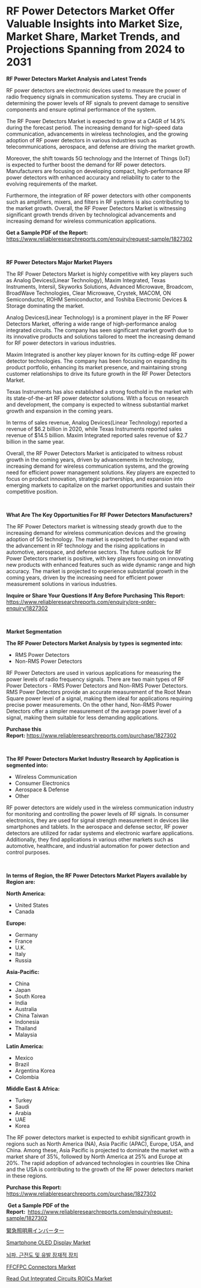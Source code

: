 <p><h1>RF Power Detectors Market Offer Valuable Insights into Market Size, Market Share, Market Trends, and Projections Spanning from 2024 to 2031</h1></p><p><strong>RF Power Detectors Market Analysis and Latest Trends</strong></p>
<p><p>RF power detectors are electronic devices used to measure the power of radio frequency signals in communication systems. They are crucial in determining the power levels of RF signals to prevent damage to sensitive components and ensure optimal performance of the system.</p><p>The RF Power Detectors Market is expected to grow at a CAGR of 14.9% during the forecast period. The increasing demand for high-speed data communication, advancements in wireless technologies, and the growing adoption of RF power detectors in various industries such as telecommunications, aerospace, and defense are driving the market growth.</p><p>Moreover, the shift towards 5G technology and the Internet of Things (IoT) is expected to further boost the demand for RF power detectors. Manufacturers are focusing on developing compact, high-performance RF power detectors with enhanced accuracy and reliability to cater to the evolving requirements of the market.</p><p>Furthermore, the integration of RF power detectors with other components such as amplifiers, mixers, and filters in RF systems is also contributing to the market growth. Overall, the RF Power Detectors Market is witnessing significant growth trends driven by technological advancements and increasing demand for wireless communication applications.</p></p>
<p><strong>Get a Sample PDF of the Report:&nbsp;</strong> <a href="https://www.reliableresearchreports.com/enquiry/request-sample/1827302">https://www.reliableresearchreports.com/enquiry/request-sample/1827302</a></p>
<p>&nbsp;</p>
<p><strong>RF Power Detectors Major Market Players</strong></p>
<p><p>The RF Power Detectors Market is highly competitive with key players such as Analog Devices(Linear Technology), Maxim Integrated, Texas Instruments, Intersil, Skyworks Solutions, Advanced Microwave, Broadcom, BroadWave Technologies, Clear Microwave, Crystek, MACOM, ON Semiconductor, ROHM Semiconductor, and Toshiba Electronic Devices & Storage dominating the market.</p><p>Analog Devices(Linear Technology) is a prominent player in the RF Power Detectors Market, offering a wide range of high-performance analog integrated circuits. The company has seen significant market growth due to its innovative products and solutions tailored to meet the increasing demand for RF power detectors in various industries.</p><p>Maxim Integrated is another key player known for its cutting-edge RF power detector technologies. The company has been focusing on expanding its product portfolio, enhancing its market presence, and maintaining strong customer relationships to drive its future growth in the RF Power Detectors Market.</p><p>Texas Instruments has also established a strong foothold in the market with its state-of-the-art RF power detector solutions. With a focus on research and development, the company is expected to witness substantial market growth and expansion in the coming years.</p><p>In terms of sales revenue, Analog Devices(Linear Technology) reported a revenue of $6.2 billion in 2020, while Texas Instruments reported sales revenue of $14.5 billion. Maxim Integrated reported sales revenue of $2.7 billion in the same year.</p><p>Overall, the RF Power Detectors Market is anticipated to witness robust growth in the coming years, driven by advancements in technology, increasing demand for wireless communication systems, and the growing need for efficient power management solutions. Key players are expected to focus on product innovation, strategic partnerships, and expansion into emerging markets to capitalize on the market opportunities and sustain their competitive position.</p></p>
<p>&nbsp;</p>
<p><strong>What Are The Key Opportunities For RF Power Detectors Manufacturers?</strong></p>
<p><p>The RF Power Detectors market is witnessing steady growth due to the increasing demand for wireless communication devices and the growing adoption of 5G technology. The market is expected to further expand with the advancement in RF technology and the rising applications in automotive, aerospace, and defense sectors. The future outlook for RF Power Detectors market is positive, with key players focusing on innovating new products with enhanced features such as wide dynamic range and high accuracy. The market is projected to experience substantial growth in the coming years, driven by the increasing need for efficient power measurement solutions in various industries.</p></p>
<p><strong>Inquire or Share Your Questions If Any Before Purchasing This Report:</strong> <a href="https://www.reliableresearchreports.com/enquiry/pre-order-enquiry/1827302">https://www.reliableresearchreports.com/enquiry/pre-order-enquiry/1827302</a></p>
<p>&nbsp;</p>
<p><strong>Market Segmentation</strong></p>
<p><strong>The RF Power Detectors Market Analysis by types is segmented into:</strong></p>
<p><ul><li>RMS Power Detectors</li><li>Non-RMS Power Detectors</li></ul></p>
<p><p>RF Power Detectors are used in various applications for measuring the power levels of radio frequency signals. There are two main types of RF Power Detectors - RMS Power Detectors and Non-RMS Power Detectors. RMS Power Detectors provide an accurate measurement of the Root Mean Square power level of a signal, making them ideal for applications requiring precise power measurements. On the other hand, Non-RMS Power Detectors offer a simpler measurement of the average power level of a signal, making them suitable for less demanding applications.</p></p>
<p><strong>Purchase this Report:&nbsp;</strong><a href="https://www.reliableresearchreports.com/purchase/1827302">https://www.reliableresearchreports.com/purchase/1827302</a></p>
<p>&nbsp;</p>
<p><strong>The RF Power Detectors Market Industry Research by Application is segmented into:</strong></p>
<p><ul><li>Wireless Communication</li><li>Consumer Electronics</li><li>Aerospace & Defense</li><li>Other</li></ul></p>
<p><p>RF power detectors are widely used in the wireless communication industry for monitoring and controlling the power levels of RF signals. In consumer electronics, they are used for signal strength measurement in devices like smartphones and tablets. In the aerospace and defense sector, RF power detectors are utilized for radar systems and electronic warfare applications. Additionally, they find applications in various other markets such as automotive, healthcare, and industrial automation for power detection and control purposes.</p></p>
<p>&nbsp;</p>
<p><strong>In terms of Region, the RF Power Detectors Market Players available by Region are:</strong></p>
<p>
    <p> <strong> North America: </strong>
        <ul>
            <li>United States</li>
            <li>Canada</li>
        </ul>
        </p> 
    <p> <strong> Europe: </strong>
        <ul>
            <li>Germany</li>
            <li>France</li>
            <li>U.K.</li>
            <li>Italy</li>
            <li>Russia</li>
        </ul>
        </p> 
    <p> <strong> Asia-Pacific: </strong>
        <ul>
            <li>China</li>
            <li>Japan</li>
            <li>South Korea</li>
            <li>India</li>
            <li>Australia</li>
            <li>China Taiwan</li>
            <li>Indonesia</li>
            <li>Thailand</li>
            <li>Malaysia</li>
        </ul>
        </p> 
    <p> <strong> Latin America: </strong>
        <ul>
            <li>Mexico</li>
            <li>Brazil</li>
            <li>Argentina Korea</li>
            <li>Colombia</li>
        </ul>
        </p> 
    <p> <strong> Middle East & Africa: </strong>
        <ul>
            <li>Turkey</li>
            <li>Saudi</li>
            <li>Arabia</li>
            <li>UAE</li>
            <li>Korea</li>
        </ul>
    </p>
    </p>
<p><p>The RF power detectors market is expected to exhibit significant growth in regions such as North America (NA), Asia Pacific (APAC), Europe, USA, and China. Among these, Asia Pacific is projected to dominate the market with a market share of 35%, followed by North America at 25% and Europe at 20%. The rapid adoption of advanced technologies in countries like China and the USA is contributing to the growth of the RF power detectors market in these regions.</p></p>
<p><strong>Purchase this Report: </strong><a href="https://www.reliableresearchreports.com/purchase/1827302">https://www.reliableresearchreports.com/purchase/1827302</a></p>
<p>&nbsp;<strong>Get a Sample PDF of the Report:&nbsp;&nbsp;</strong><a href="https://www.reliableresearchreports.com/enquiry/request-sample/1827302">https://www.reliableresearchreports.com/enquiry/request-sample/1827302</a></p>
<p><strong></strong></p>
<p><p><a href="https://medium.com/@shawnsmihv6/%E9%9D%9E%E5%B8%B8%E7%81%AF%E9%80%86%E9%80%81%E5%B8%82%E5%A0%B4-%E7%A8%AE%E9%A1%9E-%E5%BF%9C%E7%94%A8-%E5%9C%B0%E7%90%86%E3%81%AB%E3%82%88%E3%82%8B%E7%B7%8F%E5%90%88%E8%A9%95%E4%BE%A1-a92339bb4178">緊急照明用インバーター</a></p><p><a href="https://github.com/Whitneyboyettebo9kiw7yr13/Market-Research-Report-List-1/blob/main/smartphone-oled-display-market.md">Smartphone OLED Display Market</a></p><p><a href="https://github.com/sammyUltyylrich9067856/Market-Research-Report-List-1/blob/main/747527910938.md">뇌파, 근전도 및 유발 잠재적 장치</a></p><p><a href="https://medium.com/@beverlyfields2012/ffcfpc-connectors-market-insights-into-market-cagr-market-trends-and-growth-strategies-7c298781a138">FFCFPC Connectors Market</a></p><p><a href="https://medium.com/@v27092023/read-out-integrated-circuits-roics-market-competitive-analysis-market-trends-and-forecast-to-2031-2a798b516896">Read Out Integrated Circuits ROICs Market</a></p></p>